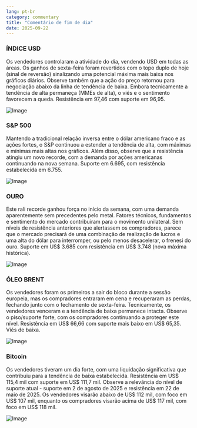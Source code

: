 ```yaml
---
lang: pt-br
category: commentary
title: "Comentário de fim de dia"
date: 2025-09-22
---
```


### ÍNDICE USD

Os vendedores controlaram a atividade do dia, vendendo USD em todas as áreas. Os ganhos de sexta-feira foram revertidos com o topo duplo de hoje (sinal de reversão) sinalizando uma potencial máxima mais baixa nos gráficos diários. Observe também que a ação do preço retornou para negociação abaixo da linha de tendência de baixa. Embora tecnicamente a tendência de alta permaneça (MMEs de alta), o viés e o sentimento favorecem a queda. Resistência em 97,46 com suporte em 96,95.

![Image](https://markleighedu.github.io/img/Sep-2025/22-Sep-2025/usdindex.jpg)

### S&P 500

Mantendo a tradicional relação inversa entre o dólar americano fraco e as ações fortes, o S&P continuou a estender a tendência de alta, com máximas e mínimas mais altas nos gráficos. Além disso, observe que a resistência atingiu um novo recorde, com a demanda por ações americanas continuando na nova semana. Suporte em 6.695, com resistência estabelecida em 6.755.

![Image](https://markleighedu.github.io/img/Sep-2025/22-Sep-2025/sp500.jpg)

### OURO

Este rali recorde ganhou força no início da semana, com uma demanda aparentemente sem precedentes pelo metal. Fatores técnicos, fundamentos e sentimento do mercado contribuíram para o movimento unilateral. Sem níveis de resistência anteriores que alertassem os compradores, parece que o mercado precisará de uma combinação de realização de lucros e uma alta do dólar para interromper, ou pelo menos desacelerar, o frenesi do ouro. Suporte em US$ 3.685 com resistência em US$ 3.748 (nova máxima histórica).

![Image](https://markleighedu.github.io/img/Sep-2025/22-Sep-2025/gold.jpg)

### ÓLEO BRENT

Os vendedores foram os primeiros a sair do bloco durante a sessão europeia, mas os compradores entraram em cena e recuperaram as perdas, fechando junto com o fechamento de sexta-feira. Tecnicamente, os vendedores venceram e a tendência de baixa permanece intacta. Observe o piso/suporte forte, com os compradores continuando a proteger este nível. Resistência em US$ 66,66 com suporte mais baixo em US$ 65,35. Viés de baixa.

![Image](https://markleighedu.github.io/img/Sep-2025/22-Sep-2025/brentoil.jpg)

### Bitcoin

Os vendedores tiveram um dia forte, com uma liquidação significativa que contribuiu para a tendência de baixa estabelecida. Resistência em US$ 115,4 mil com suporte em US$ 111,7 mil. Observe a relevância do nível de suporte atual - suporte em 2 de agosto de 2025 e resistência em 22 de maio de 2025. Os vendedores visarão abaixo de US$ 112 mil, com foco em US$ 107 mil, enquanto os compradores visarão acima de US$ 117 mil, com foco em US$ 118 mil.

![Image](https://markleighedu.github.io/img/Sep-2025/22-Sep-2025/bitcoin.jpg)

